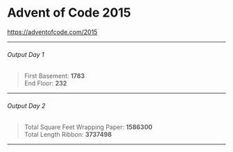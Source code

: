 # Advent of Code 2015
<https://adventofcode.com/2015>
***
###### Output Day 1
>First Basement: **1783**<br>
>End Floor: **232**
***
###### Output Day 2
>Total Square Feet Wrapping Paper: **1586300**<br>
>Total Length Ribbon: **3737498**
***
